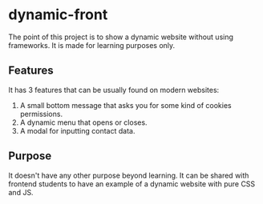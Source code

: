 # dynamic-front

The point of this project is to show a dynamic website without using frameworks. It is made for learning purposes only.

## Features

It has 3 features that can be usually found on modern websites:

1. A small bottom message that asks you for some kind of cookies permissions.
2. A dynamic menu that opens or closes.
3. A modal for inputting contact data.

## Purpose

It doesn't have any other purpose beyond learning. It can be shared with frontend students to have an example of a dynamic website with pure CSS and JS.

